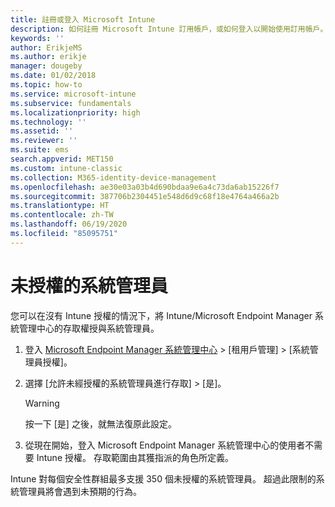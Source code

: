 ```yaml
---
title: 註冊或登入 Microsoft Intune
description: 如何註冊 Microsoft Intune 訂用帳戶，或如何登入以開始使用訂用帳戶。
keywords: ''
author: ErikjeMS
ms.author: erikje
manager: dougeby
ms.date: 01/02/2018
ms.topic: how-to
ms.service: microsoft-intune
ms.subservice: fundamentals
ms.localizationpriority: high
ms.technology: ''
ms.assetid: ''
ms.reviewer: ''
ms.suite: ems
search.appverid: MET150
ms.custom: intune-classic
ms.collection: M365-identity-device-management
ms.openlocfilehash: ae30e03a03b4d690bdaa9e6a4c73da6ab15226f7
ms.sourcegitcommit: 387706b2304451e548d6d9c68f18e4764a466a2b
ms.translationtype: HT
ms.contentlocale: zh-TW
ms.lasthandoff: 06/19/2020
ms.locfileid: "85095751"
---
```

# <a name="unlicensed-admins"></a>未授權的系統管理員

您可以在沒有 Intune 授權的情況下，將 Intune/Microsoft Endpoint Manager 系統管理中心的存取權授與系統管理員。

1. 登入 [Microsoft Endpoint Manager 系統管理中心](https://go.microsoft.com/fwlink/?linkid=2109431) > [租用戶管理] > [系統管理員授權]。
2. 選擇 [允許未經授權的系統管理員進行存取] > [是]。
    >[!WARNING]
    >按一下 [是] 之後，就無法復原此設定。

3. 從現在開始，登入 Microsoft Endpoint Manager 系統管理中心的使用者不需要 Intune 授權。 存取範圍由其獲指派的角色所定義。

Intune 對每個安全性群組最多支援 350 個未授權的系統管理員。 超過此限制的系統管理員將會遇到未預期的行為。





